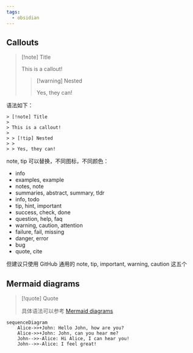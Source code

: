 ```yaml
---
tags:
  - obsidian
---
```


## Callouts

> [!note] Title
>
> This is a callout!
> 
> > [!warning] Nested
> > 
> > Yes, they can!

语法如下：

```
> [!note] Title
>
> This is a callout!
> 
> > [!tip] Nested
> > 
> > Yes, they can!
```

note, tip 可以替换，不同图标，不同颜色：

- info
- examples, example
- notes, note
- summaries, abstract, summary, tldr
- info, todo
- tip, hint, important
- success, check, done
- question, help, faq
- warning, caution, attention
- failure, fail, missing
- danger, error
- bug
- quote, cite

但建议只使用 GitHub 通用的 note, tip, important, warning, caution 这五个

## Mermaid diagrams

> [!quote] Quote
> 
> 具体语法可以参考 [Mermaid diagrams](https://quartz.jzhao.xyz/features/Mermaid-diagrams)


```mermaid
sequenceDiagram
    Alice->>+John: Hello John, how are you?
    Alice->>+John: John, can you hear me?
    John-->>-Alice: Hi Alice, I can hear you!
    John-->>-Alice: I feel great!
```
